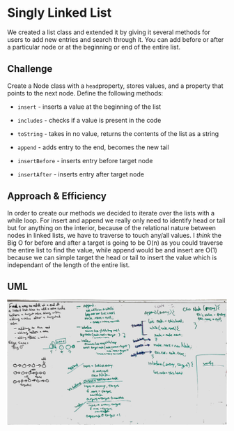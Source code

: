   # Singly Linked List
We created a list class and extended it by giving it several methods for users to add new entries and search through it. You can add before or after a particular node or at the beginning or end of the entire list.

## Challenge
Create a Node class with a `head`property, stores values, and a property that points to the next node.
Define the following methods:

* `insert` - inserts a value at the beginning of the list

* `includes` - checks if a value is present in the code

* `toString` - takes in no value, returns the contents of the list as a string

* `append` - adds entry to the end, becomes the new tail

* `insertBefore` - inserts entry before target node

* `insertAfter` - inserts entry after target node

## Approach & Efficiency
In order to create our methods we decided to iterate over the lists with a while loop. For insert and append we really only need to identify head or tail but for anything on the interior, because of the relational nature between nodes in linked lists, we have to traverse to touch any/all values.
I *think* the Big O for before and after a target is going to be O(n) as you could traverse the entire list to find the value, while append would be and insert are O(1) because we can simple target the head or tail to insert the value which is independant of the length of the entire list. 

## UML
![alt text](https://github.com/401-advanced-javascript-aimurphy/data-structures-and-algorithms/blob/master/code-challenges/401/Data-Structures/linkedList/appendbeforeafter.jpg "whiteboarding")